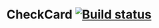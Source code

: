 # CheckCard [![Build status](https://ci.appveyor.com/api/projects/status/jkk4jh27jkb9dk6d?svg=true)](https://ci.appveyor.com/project/amaslov-QA/dzavto-debetcard)